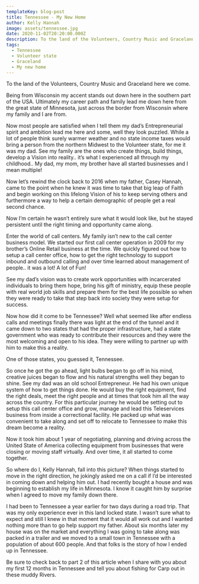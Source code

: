 ```yaml
---
templateKey: blog-post
title: Tennessee - My New Home
author: Kelly Hannah
image: assets/tennessee.jpg
date: 2020-11-02T20:20:00.000Z
description: To the land of the Volunteers, Country Music and Graceland here we come.
tags:
  - Tennessee
  - Volunteer state
  - Graceland
  - My new home
---
```



To the land of the Volunteers, Country Music and Graceland here we come.

Being from Wisconsin my accent stands out down here in the southern part of the USA. Ultimately my career path and family lead me down here from the great state of Minnesota, just across the border from Wisconsin where my family and I are from.

Now most people are satisfied when I tell them my dad’s Entrepreneurial spirit and ambition lead me here and some, well they look puzzled. While a lot of people think surely warmer weather and no state income taxes would bring a person from the northern Midwest to the Volunteer state, for me it was my dad. See my family are the ones who create things, build things, develop a Vision into reality.. it’s what I experienced all through my childhood.. My dad, my mom, my brother have all started businesses and I mean multiple!

Now let’s rewind the clock back to 2016 when my father, Casey Hannah, came to the point when he knew it was time to take that big leap of Faith and begin working on this lifelong Vision of his to keep serving others and furthermore a way to help a certain demographic of people get a real second chance.

Now I’m certain he wasn’t entirely sure what it would look like, but he stayed persistent until the right timing and opportunity came along.

Enter the world of call centers. My family isn’t new to the call center business model. We started our first call center operation in 2009 for my brother’s Online Retail business at the time. We quickly figured out how to setup a call center office, how to get the right technology to support inbound and outbound calling and over time learned about management of people.. it was a lot! A lot of Fun!

See my dad’s vision was to create work opportunities with incarcerated individuals to bring them hope, bring his gift of ministry, equip these people with real world job skills and prepare them for the best life possible so when they were ready to take that step back into society they were setup for success.

Now how did it come to be Tennessee? Well what seemed like after endless calls and meetings finally there was light at the end of the tunnel and it came down to two states that had the proper infrastructure, had a state government who was ready to contribute their resources and they were the most welcoming and open to his idea. They were willing to partner up with him to make this a reality.

One of those states, you guessed it, Tennessee.

So once he got the go ahead, light bulbs began to go off in his mind, creative juices began to flow and his natural strengths well they began to shine. See my dad was an old school Entrepreneur. He had his own unique system of how to get things done. He would buy the right equipment, find the right deals, meet the right people and at times that took him all the way across the country. For this particular journey he would be setting out to setup this call center office and grow, manage and lead this Teleservices business from inside a correctional facility. He packed up what was convenient to take along and set off to relocate to Tennessee to make this dream become a reality.

Now it took him about 1 year of negotiating, planning and driving across the United State of America collecting equipment from businesses that were closing or moving staff virtually. And over time, it all started to come together.

So where do I, Kelly Hannah, fall into this picture? When things started to move in the right direction, he jokingly asked me on a call if I’d be interested in coming down and helping him out. I had recently bought a house and was beginning to establish my life in Minnesota. I know it caught him by surprise when I agreed to move my family down there.

I had been to Tennessee a year earlier for two days during a road trip. That was my only experience ever in this land locked state. I wasn’t sure what to expect and still I knew in that moment that it would all work out and I wanted nothing more than to go help support my father. About six months later my house was on the market and everything I was going to take along was packed in a trailer and we moved to a small town in Tennessee with a population of about 600 people. And that folks is the story of how I ended up in Tennessee.

Be sure to check back to part 2 of this article when I share with you about my first 12 months in Tennessee and tell you about fishing for Carp out in these muddy Rivers.